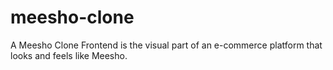 # meesho-clone
A Meesho Clone Frontend is the visual part of an e-commerce platform that looks and feels like Meesho.

